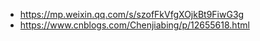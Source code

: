 - https://mp.weixin.qq.com/s/szofFkVfgXOjkBt9FiwG3g
- https://www.cnblogs.com/Chenjiabing/p/12655618.html